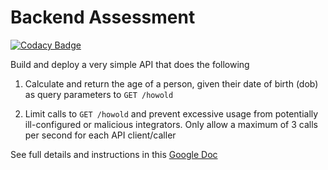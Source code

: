 # Backend Assessment

[![Codacy Badge](https://app.codacy.com/project/badge/Grade/0d22b5c465fb4c30a8d704142a05b44e)](https://www.codacy.com/gh/grincodes/Talentql_Backend_Test/dashboard?utm_source=github.com&amp;utm_medium=referral&amp;utm_content=grincodes/Talentql_Backend_Test&amp;utm_campaign=Badge_Grade)

Build and deploy a very simple API that does the following

1.  Calculate and return the age of a person, given their date of birth (dob) as query parameters to `GET /howold`

2.  Limit calls to `GET /howold` and prevent excessive usage from potentially ill-configured or malicious integrators. Only allow a maximum of 3 calls per second for each API client/caller

See full details and instructions in this [Google Doc](https://docs.google.com/document/d/1ma5vKz0j34gwI9WYrZddMM1ENlQddGOVFJ5qdSq2QlQ)